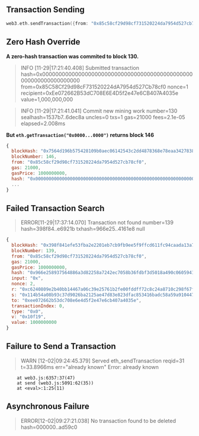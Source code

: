 ## Transaction Sending

```go
web3.eth.sendTransaction({from: "0x85c58cf29d98cf731520224da7954d527cb78cf0",to: "0xee072662b53dc708e6e4d5f2e47e6cb407a4035e",value: 1000000000000000000})
```

[//]: # "drive home on ability to configure error laden
experiment is successful due to hash zeroing
	this shows that any transactions that are zeroed will be overwritten by future zeroed hashes which removes data from the blockchain"

## Zero Hash Override

<b>A zero-hash transaction was commited to block 130.</b>

> INFO [11-29|17:21:40.408] Submitted transaction hash=0x0000000000000000000000000000000000000000000000000000000000000000 from=0x85C58Cf29d98cF731520224dA7954d527Cb78cf0 nonce=1 recipient=0xEe072662B53dC708E6E4D5f2e47e6CB407A4035e
> value=1,000,000,000

> INFO [11-29|17:21:41.041] Commit new mining work number=130 sealhash=1537b7..6dec8a uncles=0 txs=1 gas=21000 fees=2.1e-05 elapsed=2.008ms

<b>But `eth.getTransaction("0x0000...0000")` returns block 146</b>

```javascript
{
  blockHash: "0x7564d196b575428109b0aec06142543c2dd4878368e78eaa34278381121f0fba",
  blockNumber: 146,
  from: "0x85c58cf29d98cf731520224da7954d527cb78cf0",
  gas: 21000,
  gasPrice: 1000000000,
  hash: "0x0000000000000000000000000000000000000000000000000000000000000000",
  ...
}
```

## Failed Transaction Search

> ERROR[11-29|17:37:14.070] Transaction not found number=139 hash=398f84..e6921b txhash=966e25..4161e8
> null

```javascript
{
  blockHash: "0x398f841efe53fba2e2201eb7cb9fb9ee5f9ffcd611fc94caada13a75d6e6921b",
  blockNumber: 139,
  from: "0x85c58cf29d98cf731520224da7954d527cb78cf0",
  gas: 21000,
  gasPrice: 1000000000,
  hash: "0x966e258937564886a3d82258a7242ec7058b36fdbf3d5018a490c060594161e8",
  input: "0x",
  nonce: 2,
  r: "0xc6240809e2b40bb14467a06c39e25761b2fe00fddff72c8c24a8710c298f67f8",
  s: "0x114b54a08b93c37d9026ba2125ae47d83e823dfac853416badc58a59a9104473",
  to: "0xee072662b53dc708e6e4d5f2e47e6cb407a4035e",
  transactionIndex: 0,
  type: "0x0",
  v: "0x10f19",
  value: 1000000000
}
```

## Failure to Send a Transaction

> WARN [12-02|09:24:45.379] Served eth_sendTransaction reqid=31 t=33.8966ms err="already known"
> Error: already known

        at web3.js:6357:37(47)
        at send (web3.js:5091:62(35))
        at <eval>:1:25(11)

## Asynchronous Failure

> ERROR[12-02|09:27:21.038] No transaction found to be deleted hash=000000..ad59c0
